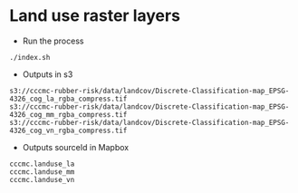 # Land use raster layers

-  Run the process 

```
./index.sh
```

-  Outputs in s3

```
s3://cccmc-rubber-risk/data/landcov/Discrete-Classification-map_EPSG-4326_cog_la_rgba_compress.tif
s3://cccmc-rubber-risk/data/landcov/Discrete-Classification-map_EPSG-4326_cog_mm_rgba_compress.tif
s3://cccmc-rubber-risk/data/landcov/Discrete-Classification-map_EPSG-4326_cog_vn_rgba_compress.tif

```

- Outputs sourceId in Mapbox

```
cccmc.landuse_la
cccmc.landuse_mm
cccmc.landuse_vn
```
